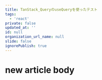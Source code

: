 ```yaml
---
title: TanStack_QueryのuseQueryを使ったテスト
tags:
  - 'react'
private: false
updated_at: ''
id: null
organization_url_name: null
slide: false
ignorePublish: true
---
```

# new article body
